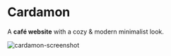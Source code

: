 # Cardamon
A **café website** with a cozy &amp; modern minimalist look.

![cardamon-screenshot](https://user-images.githubusercontent.com/108056058/232413482-77d04724-3eba-4eeb-b953-468304762553.jpg)
